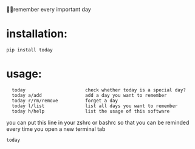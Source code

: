 remember every important day

# installation:
```
pip install today
```

# usage:
```
  today                      check whether today is a special day?
  today a/add                add a day you want to remember
  today r/rm/remove          forget a day
  today l/list               list all days you want to remember
  today h/help               list the usage of this software
```

you can put this line in your zshrc or bashrc so that you can be reminded every time you open a new terminal tab
```
today
```
